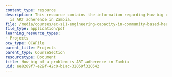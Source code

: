 ```yaml
---
content_type: resource
description: This resource contains the information regarding How big of a problem
  is ART adherence in Zambia.
file: /media/courses/ec-s11-engineering-capacity-in-community-based-healthcare-fall-2005/ee8289f7e29f42c0b1ac32059f320542_MITEC_S11F05_dialoguemod1_2.pdf
file_type: application/pdf
learning_resource_types:
- Projects
ocw_type: OCWFile
parent_title: Projects
parent_type: CourseSection
resourcetype: Document
title: How big of a problem is ART adherence in Zambia
uid: ee8289f7-e29f-42c0-b1ac-32059f320542
---
```

